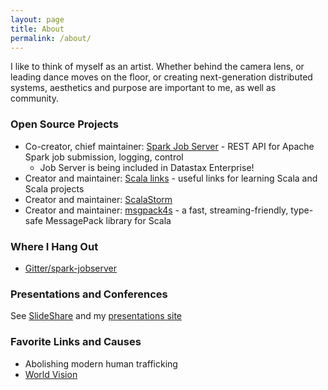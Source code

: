 ```yaml
---
layout: page
title: About
permalink: /about/
---
```


I like to think of myself as an artist.  Whether behind the camera lens, or leading dance moves on the floor, or creating next-generation distributed systems, aesthetics and purpose are important to me, as well as community.

### Open Source Projects

* Co-creator, chief maintainer: [Spark Job Server](http://github.com/spark-jobserver/spark-jobserver) - REST API for Apache Spark job submission, logging, control
    * Job Server is being included in Datastax Enterprise!
* Creator and maintainer: [Scala links](http://github.com/velvia/links) - useful links for learning Scala and Scala projects
* Creator and maintainer: [ScalaStorm](http://github.com/velvia/ScalaStorm)
* Creator and maintainer: [msgpack4s](http://github.com/velvia/msgpack4s) - a fast, streaming-friendly, type-safe MessagePack library for Scala

### Where I Hang Out

* [Gitter/spark-jobserver](https://gitter.im/spark-jobserver/spark-jobserver)

### Presentations and Conferences

See [SlideShare](http://www.slideshare.net/evanchan2) and my [presentations site](http://velvia.github.io/presentations)

### Favorite Links and Causes

* Abolishing modern human trafficking
* [World Vision](http://worldvision.org)
